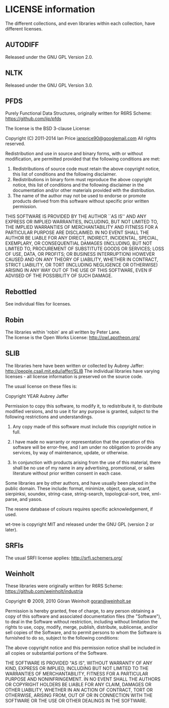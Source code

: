 # LICENSE information

The different collections, and even libraries within each collection, have
different licenses.

## AUTODIFF

Released under the GNU GPL Version 2.0.

## NLTK

Released under the GNU GPL Version 3.0.

## PFDS

Purely Functional Data Structures, originally written for R6RS Scheme:
https://github.com/ijp/pfds

The license is the BSD 3-clause License:

Copyright (C) 2011-2014 Ian Price <ianprice90@googlemail.com>
All rights reserved.

Redistribution and use in source and binary forms, with or without
modification, are permitted provided that the following conditions
are met:

1. Redistributions of source code must retain the above copyright
   notice, this list of conditions and the following disclaimer.
2. Redistributions in binary form must reproduce the above copyright
   notice, this list of conditions and the following disclaimer in the
   documentation and/or other materials provided with the distribution.
3. The name of the author may not be used to endorse or promote products
   derived from this software without specific prior written permission.

THIS SOFTWARE IS PROVIDED BY THE AUTHOR ``AS IS'' AND ANY EXPRESS OR
IMPLIED WARRANTIES, INCLUDING, BUT NOT LIMITED TO, THE IMPLIED WARRANTIES
OF MERCHANTABILITY AND FITNESS FOR A PARTICULAR PURPOSE ARE DISCLAIMED.
IN NO EVENT SHALL THE AUTHOR BE LIABLE FOR ANY DIRECT, INDIRECT,
INCIDENTAL, SPECIAL, EXEMPLARY, OR CONSEQUENTIAL DAMAGES (INCLUDING, BUT
NOT LIMITED TO, PROCUREMENT OF SUBSTITUTE GOODS OR SERVICES; LOSS OF USE,
DATA, OR PROFITS; OR BUSINESS INTERRUPTION) HOWEVER CAUSED AND ON ANY
THEORY OF LIABILITY, WHETHER IN CONTRACT, STRICT LIABILITY, OR TORT
(INCLUDING NEGLIGENCE OR OTHERWISE) ARISING IN ANY WAY OUT OF THE USE OF
THIS SOFTWARE, EVEN IF ADVISED OF THE POSSIBILITY OF SUCH DAMAGE.

## Rebottled

See individual files for licenses.

## Robin

The libraries within 'robin' are all written by Peter Lane.  
The license is the Open Works License: http://owl.apotheon.org/

## SLIB

The libraries here have been written or collected by Aubrey Jaffer:
http://people.csail.mit.edu/jaffer/SLIB
The individual libraries have varying licenses - all license information is
preserved on the source code.

The usual license on these files is:

Copyright YEAR Aubrey Jaffer

Permission to copy this software, to modify it, to redistribute it,
to distribute modified versions, and to use it for any purpose is
granted, subject to the following restrictions and understandings.

1.  Any copy made of this software must include this copyright notice
in full.

2.  I have made no warranty or representation that the operation of
this software will be error-free, and I am under no obligation to
provide any services, by way of maintenance, update, or otherwise.

3.  In conjunction with products arising from the use of this
material, there shall be no use of my name in any advertising,
promotional, or sales literature without prior written consent in
each case.

Some libraries are by other authors, and have usually been placed in the 
public domain.  These include: format, minimize, object, queue, scanf, 
sierpinksi, soundex, string-case, string-search, topological-sort, tree, 
xml-parse, and yasos.

The resene database of colours requires specific acknowledgement, if used.

wt-tree is copyright MIT and released under the GNU GPL (version 2 or later).

## SRFIs

The usual SRFI license applies: http://srfi.schemers.org/

## Weinholt

These libraries were originally written for R6RS Scheme: https://github.com/weinholt/industria

Copyright © 2009, 2010 Göran Weinholt <goran@weinholt.se>

Permission is hereby granted, free of charge, to any person obtaining a
copy of this software and associated documentation files (the "Software"),
to deal in the Software without restriction, including without limitation
the rights to use, copy, modify, merge, publish, distribute, sublicense,
and/or sell copies of the Software, and to permit persons to whom the
Software is furnished to do so, subject to the following conditions:

The above copyright notice and this permission notice shall be included in
all copies or substantial portions of the Software.

THE SOFTWARE IS PROVIDED "AS IS", WITHOUT WARRANTY OF ANY KIND, EXPRESS OR
IMPLIED, INCLUDING BUT NOT LIMITED TO THE WARRANTIES OF MERCHANTABILITY,
FITNESS FOR A PARTICULAR PURPOSE AND NONINFRINGEMENT. IN NO EVENT SHALL
THE AUTHORS OR COPYRIGHT HOLDERS BE LIABLE FOR ANY CLAIM, DAMAGES OR OTHER
LIABILITY, WHETHER IN AN ACTION OF CONTRACT, TORT OR OTHERWISE, ARISING
FROM, OUT OF OR IN CONNECTION WITH THE SOFTWARE OR THE USE OR OTHER
DEALINGS IN THE SOFTWARE.
